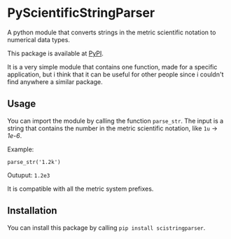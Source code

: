 # PyScientificStringParser
A python module that converts strings in the metric scientific notation to numerical data types.

This package is available at [PyPI](https://pypi.org/project/scistringparser/).

It is a very simple module that contains one function, made for a specific application, but i think that it can be useful for other people since i couldn't find anywhere a similar package.

## Usage
You can import the module by calling the function `parse_str`.
The input is a string that contains the number in the metric scientific notation, like `1u` -> _1e-6_.

Example:

`parse_str('1.2k')`

Outuput: `1.2e3`

It is compatible with all the metric system prefixes.

## Installation
You can install this package by calling `pip install scistringparser`.